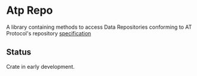 # Atp Repo

A library containing methods to access Data Repositories conforming to
AT Protocol's repository [specification](https://atproto.com/specs/repository)

## Status

Crate in early development.
